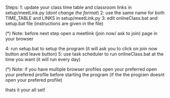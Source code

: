 Steps:
1: update your class time table and classroom links in setup/meetLink.py (*dont change the format*)
2: use the same name for both TIME_TABLE and LINKS in setup/meetLink.py
3: edit onlineClass.bat and setup.bat file (instructions are given in the file)

(*) Note: before next step open a meetlink (join now/ ask to join) page in your browser 

4: run setup.bat to setup the program (it will ask you to click on join now button and leave button)
5: use task scheduler to run onlineClass.bat at the time you want (it will run every day)

(*) Note: if you have multiple browser profiles open your preferred open your prefered profile before starting the program (if the the program doesnt open your prefered profile) 


thats it your all set!